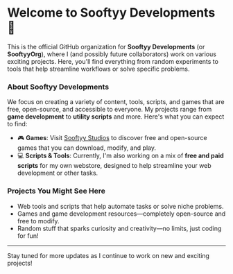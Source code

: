 # Welcome to Sooftyy Developments 🌟

This is the official GitHub organization for **Sooftyy Developments** (or **SooftyyOrg**), where I (and possibly future collaborators) work on various exciting projects. Here, you'll find everything from random experiments to tools that help streamline workflows or solve specific problems.

### About Sooftyy Developments
We focus on creating a variety of content, tools, scripts, and games that are free, open-source, and accessible to everyone. 
My projects range from **game development** to **utility scripts** and more. Here's what you can expect to find:

- 🎮 **Games**: Visit [Sooftyy Studios](https://github.com/sooftyystudio) to discover free and open-source games that you can download, modify, and play.
- 💻 **Scripts & Tools**: Currently, I'm also working on a mix of **free and paid scripts** for my own webstore, designed to help streamline your web development or other tasks.

### Projects You Might See Here
- Web tools and scripts that help automate tasks or solve niche problems.
- Games and game development resources—completely open-source and free to modify.
- Random stuff that sparks curiosity and creativity—no limits, just coding for fun!

---

Stay tuned for more updates as I continue to work on new and exciting projects!
